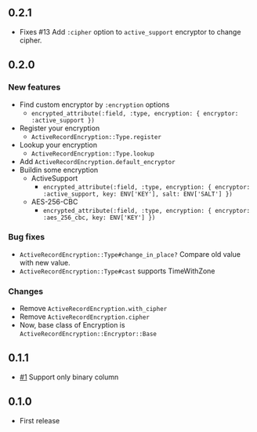 ## 0.2.1

- Fixes #13 Add `:cipher` option to `active_support` encryptor to change cipher.

## 0.2.0

### New features

- Find custom encryptor by `:encryption` options
  - `encrypted_attribute(:field, :type, encryption: { encryptor: :active_support })`
- Register your encryption
  - `ActiveRecordEncryption::Type.register`
- Lookup your encryption
  - `ActiveRecordEncryption::Type.lookup`
- Add `ActiveRecordEncryption.default_encryptor`
- Buildin some encryption
  - ActiveSupport
    - `encrypted_attribute(:field, :type, encryption: { encryptor: :active_support, key: ENV['KEY'], salt: ENV['SALT'] })`
  - AES-256-CBC
    - `encrypted_attribute(:field, :type, encryption: { encryptor: :aes_256_cbc, key: ENV['KEY'] })`

### Bug fixes

- `ActiveRecordEncryption::Type#change_in_place?` Compare old value with new value.
- `ActiveRecordEncryption::Type#cast` supports TimeWithZone

### Changes

- Remove `ActiveRecordEncryption.with_cipher`
- Remove `ActiveRecordEncryption.cipher`
- Now, base class of Encryption is `ActiveRecordEncryption::Encryptor::Base`

## 0.1.1

- [#1](https://github.com/alpaca-tc/active_record_encryption/pull/1) Support only binary column

## 0.1.0

- First release
